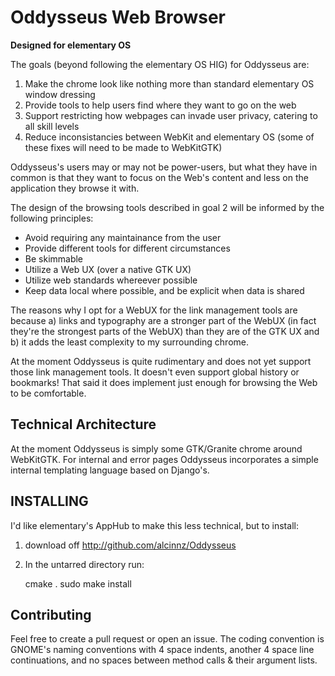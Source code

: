 Oddysseus Web Browser
====================

**Designed for elementary OS**

The goals (beyond following the elementary OS HIG) for Oddysseus are:

1. Make the chrome look like nothing more than standard elementary OS window dressing
2. Provide tools to help users find where they want to go on the web
3. Support restricting how webpages can invade user privacy, catering to all skill levels
4. Reduce inconsistancies between WebKit and elementary OS (some of these fixes will need to be made to WebKitGTK)

Oddysseus's users may or may not be power-users, but what they have in common is that they want to focus on the Web's content and less on the application they browse it with. 

The design of the browsing tools described in goal 2 will be informed by the following principles:
* Avoid requiring any maintainance from the user
* Provide different tools for different circumstances
* Be skimmable
* Utilize a Web UX (over a native GTK UX)
* Utilize web standards whereever possible
* Keep data local where possible, and be explicit when data is shared

The reasons why I opt for a WebUX for the link management tools are because a) links and typography are a stronger part of the WebUX (in fact they're the strongest parts of the WebUX) than they are of the GTK UX and b) it adds the least complexity to my surrounding chrome. 

At the moment Oddysseus is quite rudimentary and does not yet support those link management tools. It doesn't even support global history or bookmarks! That said it does implement just enough for browsing the Web to be comfortable. 

Technical Architecture
----------------------

At the moment Oddysseus is simply some GTK/Granite chrome around WebKitGTK. For internal and error pages Oddysseus incorporates a simple internal templating language based on Django's. 

INSTALLING
----------

I'd like elementary's AppHub to make this less technical, but to install: 

1. download off http://github.com/alcinnz/Oddysseus
2. In the untarred directory run:


    cmake .
    sudo make install

Contributing
------------

Feel free to create a pull request or open an issue. The coding convention is GNOME's naming conventions with 4 space indents, another 4 space line continuations, and no spaces between method calls & their argument lists. 

